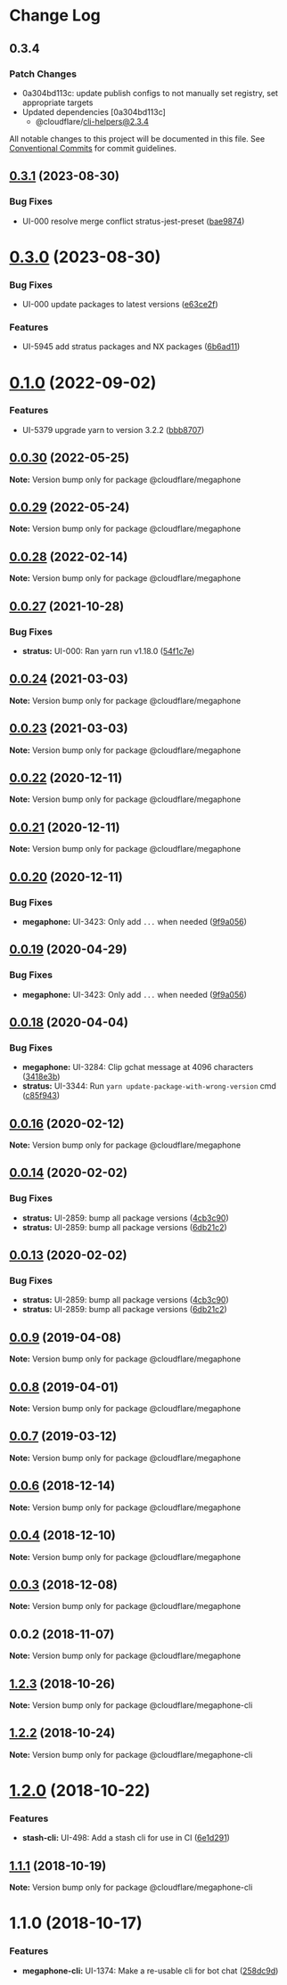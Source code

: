 # Change Log

## 0.3.4

### Patch Changes

- 0a304bd113c: update publish configs to not manually set registry, set appropriate targets
- Updated dependencies [0a304bd113c]
  - @cloudflare/cli-helpers@2.3.4

All notable changes to this project will be documented in this file.
See [Conventional Commits](https://conventionalcommits.org) for commit guidelines.

## [0.3.1](http://stash.cfops.it:7999/fe/stratus/compare/@cloudflare/megaphone@0.3.0...@cloudflare/megaphone@0.3.1) (2023-08-30)

### Bug Fixes

- UI-000 resolve merge conflict stratus-jest-preset ([bae9874](http://stash.cfops.it:7999/fe/stratus/commits/bae9874))

# [0.3.0](http://stash.cfops.it:7999/fe/stratus/compare/@cloudflare/megaphone@0.1.0...@cloudflare/megaphone@0.3.0) (2023-08-30)

### Bug Fixes

- UI-000 update packages to latest versions ([e63ce2f](http://stash.cfops.it:7999/fe/stratus/commits/e63ce2f))

### Features

- UI-5945 add stratus packages and NX packages ([6b6ad11](http://stash.cfops.it:7999/fe/stratus/commits/6b6ad11))

# [0.1.0](http://stash.cfops.it:7999/fe/stratus/compare/@cloudflare/megaphone@0.0.30...@cloudflare/megaphone@0.1.0) (2022-09-02)

### Features

- UI-5379 upgrade yarn to version 3.2.2 ([bbb8707](http://stash.cfops.it:7999/fe/stratus/commits/bbb8707))

## [0.0.30](http://stash.cfops.it:7999/fe/stratus/compare/@cloudflare/megaphone@0.0.29...@cloudflare/megaphone@0.0.30) (2022-05-25)

**Note:** Version bump only for package @cloudflare/megaphone

## [0.0.29](http://stash.cfops.it:7999/fe/stratus/compare/@cloudflare/megaphone@0.0.28...@cloudflare/megaphone@0.0.29) (2022-05-24)

**Note:** Version bump only for package @cloudflare/megaphone

## [0.0.28](http://stash.cfops.it:7999/fe/stratus/compare/@cloudflare/megaphone@0.0.27...@cloudflare/megaphone@0.0.28) (2022-02-14)

**Note:** Version bump only for package @cloudflare/megaphone

## [0.0.27](http://stash.cfops.it:7999/fe/stratus/compare/@cloudflare/megaphone@0.0.24...@cloudflare/megaphone@0.0.27) (2021-10-28)

### Bug Fixes

- **stratus:** UI-000: Ran yarn run v1.18.0 ([54f1c7e](http://stash.cfops.it:7999/fe/stratus/commits/54f1c7e))

## [0.0.24](http://stash.cfops.it:7999/fe/stratus/compare/@cloudflare/megaphone@0.0.23...@cloudflare/megaphone@0.0.24) (2021-03-03)

**Note:** Version bump only for package @cloudflare/megaphone

## [0.0.23](http://stash.cfops.it:7999/fe/stratus/compare/@cloudflare/megaphone@0.0.22...@cloudflare/megaphone@0.0.23) (2021-03-03)

**Note:** Version bump only for package @cloudflare/megaphone

## [0.0.22](http://stash.cfops.it:7999/fe/stratus/compare/@cloudflare/megaphone@0.0.21...@cloudflare/megaphone@0.0.22) (2020-12-11)

**Note:** Version bump only for package @cloudflare/megaphone

## [0.0.21](http://stash.cfops.it:7999/fe/stratus/compare/@cloudflare/megaphone@0.0.20...@cloudflare/megaphone@0.0.21) (2020-12-11)

**Note:** Version bump only for package @cloudflare/megaphone

## [0.0.20](http://stash.cfops.it:7999/fe/stratus/compare/@cloudflare/megaphone@0.0.18...@cloudflare/megaphone@0.0.20) (2020-12-11)

### Bug Fixes

- **megaphone:** UI-3423: Only add `...` when needed ([9f9a056](http://stash.cfops.it:7999/fe/stratus/commits/9f9a056))

## [0.0.19](http://stash.cfops.it:7999/fe/stratus/compare/@cloudflare/megaphone@0.0.18...@cloudflare/megaphone@0.0.19) (2020-04-29)

### Bug Fixes

- **megaphone:** UI-3423: Only add `...` when needed ([9f9a056](http://stash.cfops.it:7999/fe/stratus/commits/9f9a056))

## [0.0.18](http://stash.cfops.it:7999/fe/stratus/compare/@cloudflare/megaphone@0.0.16...@cloudflare/megaphone@0.0.18) (2020-04-04)

### Bug Fixes

- **megaphone:** UI-3284: Clip gchat message at 4096 characters ([3418e3b](http://stash.cfops.it:7999/fe/stratus/commits/3418e3b))
- **stratus:** UI-3344: Run `yarn update-package-with-wrong-version` cmd ([c85f943](http://stash.cfops.it:7999/fe/stratus/commits/c85f943))

## [0.0.16](http://stash.cfops.it:7999/fe/stratus/compare/@cloudflare/megaphone@0.0.14...@cloudflare/megaphone@0.0.16) (2020-02-12)

**Note:** Version bump only for package @cloudflare/megaphone

## [0.0.14](http://stash.cfops.it:7999/fe/stratus/compare/@cloudflare/megaphone@0.0.9...@cloudflare/megaphone@0.0.14) (2020-02-02)

### Bug Fixes

- **stratus:** UI-2859: bump all package versions ([4cb3c90](http://stash.cfops.it:7999/fe/stratus/commits/4cb3c90))
- **stratus:** UI-2859: bump all package versions ([6db21c2](http://stash.cfops.it:7999/fe/stratus/commits/6db21c2))

## [0.0.13](http://stash.cfops.it:7999/fe/stratus/compare/@cloudflare/megaphone@0.0.9...@cloudflare/megaphone@0.0.13) (2020-02-02)

### Bug Fixes

- **stratus:** UI-2859: bump all package versions ([4cb3c90](http://stash.cfops.it:7999/fe/stratus/commits/4cb3c90))
- **stratus:** UI-2859: bump all package versions ([6db21c2](http://stash.cfops.it:7999/fe/stratus/commits/6db21c2))

## [0.0.9](http://stash.cfops.it:7999/fe/stratus/compare/@cloudflare/megaphone@0.0.8...@cloudflare/megaphone@0.0.9) (2019-04-08)

**Note:** Version bump only for package @cloudflare/megaphone

## [0.0.8](http://stash.cfops.it:7999/fe/stratus/compare/@cloudflare/megaphone@0.0.7...@cloudflare/megaphone@0.0.8) (2019-04-01)

**Note:** Version bump only for package @cloudflare/megaphone

## [0.0.7](http://stash.cfops.it:7999/fe/stratus/compare/@cloudflare/megaphone@0.0.6...@cloudflare/megaphone@0.0.7) (2019-03-12)

**Note:** Version bump only for package @cloudflare/megaphone

<a name="0.0.6"></a>

## [0.0.6](http://stash.cfops.it:7999/fe/stratus/compare/@cloudflare/megaphone@0.0.4...@cloudflare/megaphone@0.0.6) (2018-12-14)

**Note:** Version bump only for package @cloudflare/megaphone

<a name="0.0.4"></a>

## [0.0.4](http://stash.cfops.it:7999/fe/stratus/compare/@cloudflare/megaphone@0.0.3...@cloudflare/megaphone@0.0.4) (2018-12-10)

**Note:** Version bump only for package @cloudflare/megaphone

<a name="0.0.3"></a>

## [0.0.3](http://stash.cfops.it:7999/fe/stratus/compare/@cloudflare/megaphone@0.0.2...@cloudflare/megaphone@0.0.3) (2018-12-08)

**Note:** Version bump only for package @cloudflare/megaphone

<a name="0.0.2"></a>

## 0.0.2 (2018-11-07)

**Note:** Version bump only for package @cloudflare/megaphone

<a name="1.2.3"></a>

## [1.2.3](http://stash.cfops.it:7999/fe/stratus/compare/@cloudflare/megaphone-cli@1.2.2...@cloudflare/megaphone-cli@1.2.3) (2018-10-26)

**Note:** Version bump only for package @cloudflare/megaphone-cli

<a name="1.2.2"></a>

## [1.2.2](http://stash.cfops.it:7999/fe/stratus/compare/@cloudflare/megaphone-cli@1.2.0...@cloudflare/megaphone-cli@1.2.2) (2018-10-24)

**Note:** Version bump only for package @cloudflare/megaphone-cli

<a name="1.2.0"></a>

# [1.2.0](http://stash.cfops.it:7999/fe/stratus/compare/@cloudflare/megaphone-cli@1.1.1...@cloudflare/megaphone-cli@1.2.0) (2018-10-22)

### Features

- **stash-cli:** UI-498: Add a stash cli for use in CI ([6e1d291](http://stash.cfops.it:7999/fe/stratus/commits/6e1d291))

<a name="1.1.1"></a>

## [1.1.1](http://stash.cfops.it:7999/fe/stratus/compare/@cloudflare/megaphone-cli@1.1.0...@cloudflare/megaphone-cli@1.1.1) (2018-10-19)

**Note:** Version bump only for package @cloudflare/megaphone-cli

<a name="1.1.0"></a>

# 1.1.0 (2018-10-17)

### Features

- **megaphone-cli:** UI-1374: Make a re-usable cli for bot chat ([258dc9d](http://stash.cfops.it:7999/fe/stratus/commits/258dc9d))
